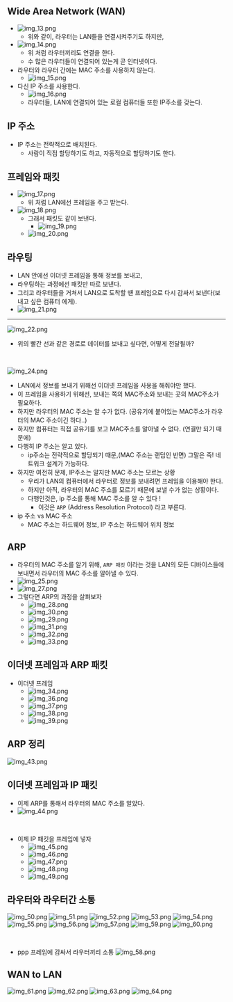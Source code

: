 ## Wide Area Network (WAN)
- ![img_13.png](image/image2/img_13.png)
  - 위와 같이, 라우터는 LAN들을 연결시켜주기도 하지만,
- ![img_14.png](image/image2/img_14.png)
  - 위 처럼 라우터끼리도 연결을 한다.
  - 수 많은 라우터들이 연결되어 있는게 곧 인터넷이다.
- 라우터와 라우터 간에는 MAC 주소를 사용하지 않는다.
  - ![img_15.png](image/image2/img_15.png)
- 다신 IP 주소를 사용한다.
  - ![img_16.png](image/image2/img_16.png)
  - 라우터들, LAN에 연결되어 있는 로컬 컴퓨터들 또한 IP주소를 갖는다.

## IP 주소
- IP 주소는 전략적으로 배치된다.
  - 사람이 직접 할당하기도 하고, 자동적으로 할당하기도 한다.

## 프레임와 패킷
- ![img_17.png](image/image2/img_17.png)
  - 위 처럼 LAN에선 프레임을 주고 받는다.
- ![img_18.png](image/image2/img_18.png)
  - 그래서 패킷도 같이 보낸다.
    - ![img_19.png](image/image2/img_19.png)
  - ![img_20.png](image/image2/img_20.png)

## 라우팅
- LAN 안에선 이더넷 프레임을 통해 정보를 보내고,
- 라우팅하는 과정에선 패킷만 따로 보낸다.
- 그리고 라우터들을 거쳐서 LAN으로 도착할 떈 프레임으로 다시 감싸서 보낸다(보내고 싶은 컴퓨터 에게).
- ![img_21.png](image/image2/img_21.png)

---
![img_22.png](image/image2/img_22.png)
- 위의 빨간 선과 같은 경로로 데이터를 보내고 싶다면, 어떻게 전달될까?

<br>

![img_24.png](image/image2/img_24.png)
- LAN에서 정보를 보내기 위해선 이더넷 프레임을 사용을 해줘야만 했다.
- 이 프레임을 사용하기 위해선, 보내는 쪽의 MAC주소와 보내는 곳의 MAC주소가 필요하다.
- 하지만 라우터의 MAC 주소는 알 수가 없다. (공유기에 붙어있는 MAC주소가 라우터의 MAC 주소이긴 하다..)
- 하지만 컴퓨터는 직접 공유기를 보고 MAC주소를 알아낼 수 없다. (연결만 되기 때문에)
- 다행히 IP 주소는 알고 있다.
  - ip주소는 전략적으로 할당되기 때문,(MAC 주소는 랜덤인 반면) 그말은 즉! 네트워크 설계가 가능하다.
- 하지만 여전히 문제, IP주소는 알지만 MAC 주소는 모르는 상황
  - 우리가 LAN의 컴퓨터에서 라우터로 정보를 보내려면 프레임을 이용해야 한다.
  - 하지만 아직, 라우터의 MAC 주소를 모르기 때문에 보낼 수가 없는 상황이다.
  - 다행인것은, ip 주소를 통해 MAC 주소를 알 수 있다 !
    - 이것은 `ARP` (Address Resolution Protocol) 라고 부른다.
- ip 주소 vs MAC 주소
  - MAC 주소는 하드웨어 정보, IP 주소는 하드웨어 위치 정보

## ARP
- 라우터의 MAC 주소를 알기 위해, `ARP 패킷` 이라는 것을 LAN의 모든 디바이스들에 보내면서 라우터의 MAC 주소를 알아낼 수 있다.
- ![img_25.png](image/image2/img_25.png)
- ![img_27.png](image/image2/img_27.png)
- 그렇다면 ARP의 과정을 살펴보자
  - ![img_28.png](image/image2/img_28.png)
  - ![img_30.png](image/image2/img_30.png)
  - ![img_29.png](image/image2/img_29.png)
  - ![img_31.png](image/image2/img_31.png)
  - ![img_32.png](image/image2/img_32.png)
  - ![img_33.png](image/image2/img_33.png)


## 이더넷 프레임과 ARP 패킷
- 이더넷 프레임
  - ![img_34.png](image/image2/img_34.png)
  - ![img_36.png](image/image2/img_36.png)
  - ![img_37.png](image/image2/img_37.png)
  - ![img_38.png](image/image2/img_38.png)
  - ![img_39.png](image/image2/img_39.png)

## ARP 정리
![img_43.png](image/image2/img_43.png)

## 이더넷 프레임과 IP 패킷
- 이제 ARP를 통해서 라우터의 MAC 주소를 알았다.
- ![img_44.png](image/image2/img_44.png)

<br>

- 이제 IP 패킷을 프레임에 넣자
  - ![img_45.png](image/image2/img_45.png)
  - ![img_46.png](image/image2/img_46.png)
  - ![img_47.png](image/image2/img_47.png)
  - ![img_48.png](image/image2/img_48.png)
  - ![img_49.png](image/image2/img_49.png)

## 라우터와 라우터간 소통
![img_50.png](image/image2/img_50.png)
![img_51.png](image/image2/img_51.png)
![img_52.png](image/image2/img_52.png)
![img_53.png](image/image2/img_53.png)
![img_54.png](image/image2/img_54.png)
![img_55.png](image/image2/img_55.png)
![img_56.png](image/image2/img_56.png)
![img_57.png](image/image2/img_57.png)
![img_59.png](image/image2/img_59.png)
![img_60.png](image/image2/img_60.png)


<br>

- ppp 프레임에 감싸서 라우터끼리 소통
![img_58.png](image/image2/img_58.png)

## WAN to LAN
![img_61.png](image/image2/img_61.png)
![img_62.png](image/image2/img_62.png)
![img_63.png](image/image2/img_63.png)
![img_64.png](image/image2/img_64.png)